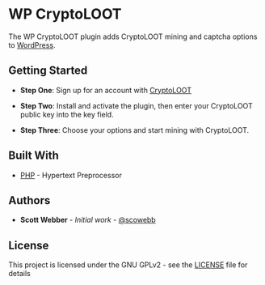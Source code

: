 # WP CryptoLOOT

The WP CryptoLOOT plugin adds CryptoLOOT mining and captcha options to [WordPress](https://wordpress.org).

## Getting Started

* **Step One**: Sign up for an account with [CryptoLOOT](https://crypto-loot.com/ref.php?go=aa489c6aafb514f720c145f199c25428)

* **Step Two**: Install and activate the plugin, then enter your CryptoLOOT public key into the key field.
* **Step Three**: Choose your options and start mining with CryptoLOOT.

## Built With

* [PHP](https://www.php.net/) - Hypertext Preprocessor

## Authors

* **Scott Webber** - *Initial work* - [@scowebb](https://github.com/scowebb)

## License

This project is licensed under the GNU GPLv2 - see the [LICENSE](LICENSE) file for details
